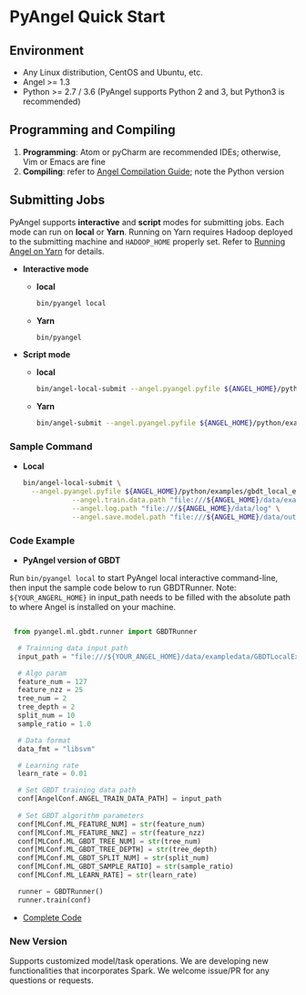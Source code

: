 # PyAngel Quick Start


## Environment

* Any Linux distribution, CentOS and Ubuntu, etc.
* Angel >= 1.3
* Python >= 2.7 / 3.6 (PyAngel supports Python 2 and 3, but Python3 is recommended)


## Programming and Compiling

1. **Programming**: Atom or pyCharm are recommended IDEs; otherwise, Vim or Emacs are fine
2. **Compiling**: refer to [Angel Compilation Guide](../deploy/source_compile_en.md); note the Python version


## Submitting Jobs

PyAngel supports **interactive** and **script** modes for submitting jobs. Each mode can run on **local** or **Yarn**. Running on Yarn requires Hadoop deployed to the submitting machine and `HADOOP_HOME` properly set. Refer to [Running Angel on Yarn](../deploy/run_on_yarn_en.md) for details. 

- **Interactive mode**

	* **local**

		```bash
		bin/pyangel local
		```
	* **Yarn**

		```bash
		bin/pyangel
		```

- **Script mode**

  - **local**

    ```bash
	bin/angel-local-submit --angel.pyangel.pyfile ${ANGEL_HOME}/python/examples/gbdt_local_example/py
	```

  - **Yarn**
	
	```bash
	bin/angel-submit --angel.pyangel.pyfile ${ANGEL_HOME}/python/examples/gbdt_example.py
	```



### **Sample Command**

* **Local**

  ```bash
  bin/angel-local-submit \
    --angel.pyangel.pyfile ${ANGEL_HOME}/python/examples/gbdt_local_example.py \
			  --angel.train.data.path "file:///${ANGEL_HOME}/data/exampledata/GBDTLocalExampleData/agaricus.txt.train" \
			  --angel.log.path "file:///${ANGEL_HOME}/data/log" \
			  --angel.save.model.path "file:///${ANGEL_HOME}/data/output"
	```

### Code Example

* **PyAngel version of GBDT**
    
Run `bin/pyangel local` to start PyAngel local interactive command-line, then input the sample code below to run GBDTRunner. Note: `${YOUR_ANGERL_HOME}` in input_path needs to be filled with the absolute path to where Angel is installed on your machine.

  ```Python

   from pyangel.ml.gbdt.runner import GBDTRunner

	# Trainning data input path
	input_path = "file:///${YOUR_ANGEL_HOME}/data/exampledata/GBDTLocalExampleData/agaricus.txt.train"

    # Algo param
    feature_num = 127
    feature_nzz = 25
    tree_num = 2
    tree_depth = 2
    split_num = 10
    sample_ratio = 1.0

    # Data format
    data_fmt = "libsvm"

    # Learning rate
    learn_rate = 0.01

    # Set GBDT training data path
    conf[AngelConf.ANGEL_TRAIN_DATA_PATH] = input_path
    
    # Set GBDT algorithm parameters
    conf[MLConf.ML_FEATURE_NUM] = str(feature_num)
    conf[MLConf.ML_FEATURE_NNZ] = str(feature_nzz)
    conf[MLConf.ML_GBDT_TREE_NUM] = str(tree_num)
    conf[MLConf.ML_GBDT_TREE_DEPTH] = str(tree_depth)
    conf[MLConf.ML_GBDT_SPLIT_NUM] = str(split_num)
    conf[MLConf.ML_GBDT_SAMPLE_RATIO] = str(sample_ratio)
    conf[MLConf.ML_LEARN_RATE] = str(learn_rate)

    runner = GBDTRunner()
    runner.train(conf)
   ```

* [Complete Code](../../angel-ps/examples/src/main/python/gbdt_example.py)

### New Version

Supports customized model/task operations. We are developing new functionalities that incorporates Spark. We welcome issue/PR for any questions or requests.
